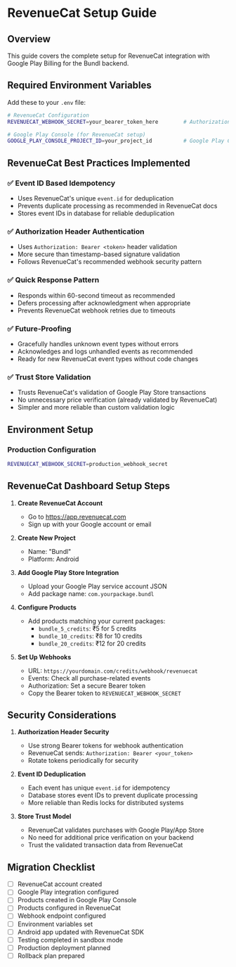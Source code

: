 # RevenueCat Setup Guide

## Overview
This guide covers the complete setup for RevenueCat integration with Google Play Billing for the Bundl backend.

## Required Environment Variables

Add these to your `.env` file:

```bash
# RevenueCat Configuration
REVENUECAT_WEBHOOK_SECRET=your_bearer_token_here        # Authorization header value (Bearer token)

# Google Play Console (for RevenueCat setup)
GOOGLE_PLAY_CONSOLE_PROJECT_ID=your_project_id          # Google Play Console project
```

## RevenueCat Best Practices Implemented

### ✅ Event ID Based Idempotency
- Uses RevenueCat's unique `event.id` for deduplication
- Prevents duplicate processing as recommended in RevenueCat docs
- Stores event IDs in database for reliable deduplication

### ✅ Authorization Header Authentication  
- Uses `Authorization: Bearer <token>` header validation
- More secure than timestamp-based signature validation
- Follows RevenueCat's recommended webhook security pattern

### ✅ Quick Response Pattern
- Responds within 60-second timeout as recommended
- Defers processing after acknowledgment when appropriate
- Prevents RevenueCat webhook retries due to timeouts

### ✅ Future-Proofing
- Gracefully handles unknown event types without errors
- Acknowledges and logs unhandled events as recommended
- Ready for new RevenueCat event types without code changes

### ✅ Trust Store Validation
- Trusts RevenueCat's validation of Google Play Store transactions
- No unnecessary price verification (already validated by RevenueCat)
- Simpler and more reliable than custom validation logic

## Environment Setup

### Production Configuration
```bash
REVENUECAT_WEBHOOK_SECRET=production_webhook_secret
```

## RevenueCat Dashboard Setup Steps

1. **Create RevenueCat Account**
   - Go to https://app.revenuecat.com
   - Sign up with your Google account or email

2. **Create New Project**
   - Name: "Bundl"
   - Platform: Android

3. **Add Google Play Store Integration**
   - Upload your Google Play service account JSON
   - Add package name: `com.yourpackage.bundl`

4. **Configure Products**
   - Add products matching your current packages:
     - `bundle_5_credits`: ₹5 for 5 credits
     - `bundle_10_credits`: ₹8 for 10 credits  
     - `bundle_20_credits`: ₹12 for 20 credits

5. **Set Up Webhooks**
   - URL: `https://yourdomain.com/credits/webhook/revenuecat`
   - Events: Check all purchase-related events  
   - Authorization: Set a secure Bearer token
   - Copy the Bearer token to `REVENUECAT_WEBHOOK_SECRET`

## Security Considerations

1. **Authorization Header Security**
   - Use strong Bearer tokens for webhook authentication
   - RevenueCat sends: `Authorization: Bearer <your_token>`
   - Rotate tokens periodically for security

2. **Event ID Deduplication**
   - Each event has unique `event.id` for idempotency
   - Database stores event IDs to prevent duplicate processing
   - More reliable than Redis locks for distributed systems

3. **Store Trust Model**
   - RevenueCat validates purchases with Google Play/App Store
   - No need for additional price verification on your backend
   - Trust the validated transaction data from RevenueCat

## Migration Checklist

- [ ] RevenueCat account created
- [ ] Google Play integration configured
- [ ] Products created in Google Play Console
- [ ] Products configured in RevenueCat
- [ ] Webhook endpoint configured
- [ ] Environment variables set
- [ ] Android app updated with RevenueCat SDK
- [ ] Testing completed in sandbox mode
- [ ] Production deployment planned
- [ ] Rollback plan prepared

